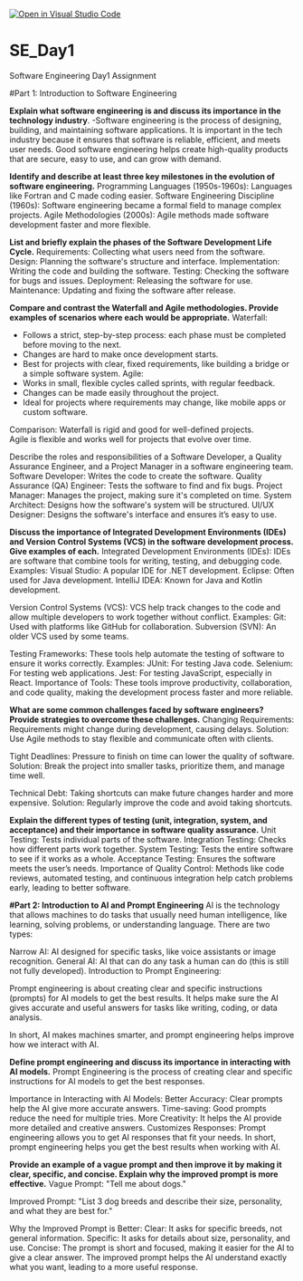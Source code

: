 [![Open in Visual Studio Code](https://classroom.github.com/assets/open-in-vscode-2e0aaae1b6195c2367325f4f02e2d04e9abb55f0b24a779b69b11b9e10269abc.svg)](https://classroom.github.com/online_ide?assignment_repo_id=18363405&assignment_repo_type=AssignmentRepo)
# SE_Day1
Software Engineering Day1 Assignment

#Part 1: Introduction to Software Engineering

**Explain what software engineering is and discuss its importance in the technology industry**.
-Software engineering is the process of designing, building, and maintaining software applications. It is important in the tech industry because it ensures that software is reliable, efficient, and meets user needs. Good software engineering helps create high-quality products that are secure, easy to use, and can grow with demand.

**Identify and describe at least three key milestones in the evolution of software engineering.**
Programming Languages (1950s-1960s): Languages like Fortran and C made coding easier.
Software Engineering Discipline (1960s): Software engineering became a formal field to manage complex projects.
Agile Methodologies (2000s): Agile methods made software development faster and more flexible.

**List and briefly explain the phases of the Software Development Life Cycle.**
Requirements: Collecting what users need from the software.
Design: Planning the software's structure and interface.
Implementation: Writing the code and building the software.
Testing: Checking the software for bugs and issues.
Deployment: Releasing the software for use.
Maintenance: Updating and fixing the software after release.

**Compare and contrast the Waterfall and Agile methodologies. Provide examples of scenarios where each would be appropriate.**
Waterfall:
- Follows a strict, step-by-step process: each phase must be completed before moving to the next.
- Changes are hard to make once development starts.
- Best for projects with clear, fixed requirements, like building a bridge or a simple software system.
Agile:
- Works in small, flexible cycles called sprints, with regular feedback.
- Changes can be made easily throughout the project.
- Ideal for projects where requirements may change, like mobile apps or custom software.

Comparison:
Waterfall is rigid and good for well-defined projects.  
Agile is flexible and works well for projects that evolve over time.

Describe the roles and responsibilities of a Software Developer, a Quality Assurance Engineer, and a Project Manager in a software engineering team.
Software Developer: Writes the code to create the software.
Quality Assurance (QA) Engineer: Tests the software to find and fix bugs.
Project Manager: Manages the project, making sure it's completed on time.
System Architect: Designs how the software's system will be structured.
UI/UX Designer: Designs the software's interface and ensures it’s easy to use.

**Discuss the importance of Integrated Development Environments (IDEs) and Version Control Systems (VCS) in the software development process. Give examples of each.**
Integrated Development Environments (IDEs):
IDEs are software that combine tools for writing, testing, and debugging code.
Examples:
Visual Studio: A popular IDE for .NET development.
Eclipse: Often used for Java development.
IntelliJ IDEA: Known for Java and Kotlin development.

Version Control Systems (VCS):
VCS help track changes to the code and allow multiple developers to work together without conflict.
Examples:
Git: Used with platforms like GitHub for collaboration.
Subversion (SVN): An older VCS used by some teams.

Testing Frameworks:
These tools help automate the testing of software to ensure it works correctly.
Examples:
JUnit: For testing Java code.
Selenium: For testing web applications.
Jest: For testing JavaScript, especially in React.
Importance of Tools:
These tools improve productivity, collaboration, and code quality, making the development process faster and more reliable.

**What are some common challenges faced by software engineers? Provide strategies to overcome these challenges.**
Changing Requirements: Requirements might change during development, causing delays.
Solution: Use Agile methods to stay flexible and communicate often with clients.

Tight Deadlines: Pressure to finish on time can lower the quality of software.
Solution: Break the project into smaller tasks, prioritize them, and manage time well.

Technical Debt: Taking shortcuts can make future changes harder and more expensive.
Solution: Regularly improve the code and avoid taking shortcuts.

**Explain the different types of testing (unit, integration, system, and acceptance) and their importance in software quality assurance.**
Unit Testing: Tests individual parts of the software.
Integration Testing: Checks how different parts work together.
System Testing: Tests the entire software to see if it works as a whole.
Acceptance Testing: Ensures the software meets the user’s needs.
Importance of Quality Control:
Methods like code reviews, automated testing, and continuous integration help catch problems early, leading to better software.

**#Part 2: Introduction to AI and Prompt Engineering**
AI is the technology that allows machines to do tasks that usually need human intelligence, like learning, solving problems, or understanding language. There are two types:

Narrow AI: AI designed for specific tasks, like voice assistants or image recognition.
General AI: AI that can do any task a human can do (this is still not fully developed).
Introduction to Prompt Engineering:

Prompt engineering is about creating clear and specific instructions (prompts) for AI models to get the best results. It helps make sure the AI gives accurate and useful answers for tasks like writing, coding, or data analysis.

In short, AI makes machines smarter, and prompt engineering helps improve how we interact with AI.

**Define prompt engineering and discuss its importance in interacting with AI models.**
Prompt Engineering is the process of creating clear and specific instructions for AI models to get the best responses.

Importance in Interacting with AI Models:
Better Accuracy: Clear prompts help the AI give more accurate answers.
Time-saving: Good prompts reduce the need for multiple tries.
More Creativity: It helps the AI provide more detailed and creative answers.
Customizes Responses: Prompt engineering allows you to get AI responses that fit your needs.
In short, prompt engineering helps you get the best results when working with AI.

**Provide an example of a vague prompt and then improve it by making it clear, specific, and concise. Explain why the improved prompt is more effective.**
Vague Prompt:
"Tell me about dogs."

Improved Prompt:
"List 3 dog breeds and describe their size, personality, and what they are best for."

Why the Improved Prompt is Better:
Clear: It asks for specific breeds, not general information.
Specific: It asks for details about size, personality, and use.
Concise: The prompt is short and focused, making it easier for the AI to give a clear answer.
The improved prompt helps the AI understand exactly what you want, leading to a more useful response.
